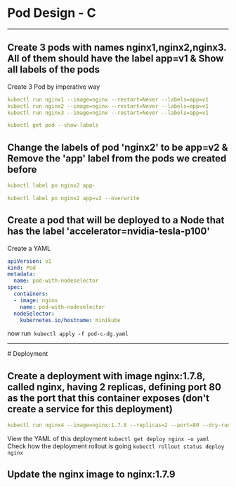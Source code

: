 # Pod Design - C 
<hr>

## Create 3 pods with names nginx1,nginx2,nginx3. All of them should have the label app=v1 & Show all labels of the pods

Create 3 Pod by imperative way 
```yaml 
kubectl run nginx1 --image=nginx --restart=Never --labels=app=v1 
kubectl run nginx2 --image=nginx --restart=Never --labels=app=v1 
kubectl run nginx3 --image=nginx --restart=Never --labels=app=v1 

kubectl get pod --show-labels 
```
## Change the labels of pod 'nginx2' to be app=v2 & Remove the 'app' label from the pods we created before


```yaml
kubectl label po nginx2 app-

kubectl label po nginx2 app=v2 --overwrite 
```


## Create a pod that will be deployed to a Node that has the label 'accelerator=nvidia-tesla-p100'

Create a YAML 

```yaml             
apiVersion: v1
kind: Pod
metadata:
  name: pod-with-nodeselector
spec:
  containers:
  - image: nginx
    name: pod-with-nodeselector
  nodeSelector:
    kubernetes.io/hostname: minikube
```
now run` kubectl apply -f pod-c-dg.yaml` 

<hr>
# Deployment

## Create a deployment with image nginx:1.7.8, called nginx, having 2 replicas, defining port 80 as the port that this container exposes (don't create a service for this deployment)

```yaml
kubectl run nginx4 --image=nginx:1.7.8 --replicas=2 --port=80 --dry-run -o yaml
```
View the YAML of this deployment `kubectl get deploy nginx -o yaml`
Check how the deployment rollout is going `kubectl rollout status deploy nginx`

 ## Update the nginx image to nginx:1.7.9







